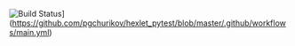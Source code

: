 ![Build Status](https://github.com/pgchurikov/hexlet_pytest/workflows/my-step/badge.svg)](https://github.com/pgchurikov/hexlet_pytest/blob/master/.github/workflows/main.yml)
